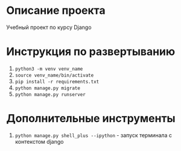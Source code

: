 # Описание проекта

Учебный проект по курсу Django

# Инструкция по развертыванию

1. `python3 -m venv venv_name`
2. `source venv_name/bin/activate`
3. `pip install -r requirements.txt`
4. `python manage.py migrate`
5. `python manage.py runserver`

# Дополнительные инструменты

1. `python manage.py shell_plus --ipython` - запуск терминала с контекстом django